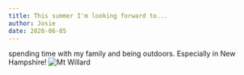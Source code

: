 ```yaml
---
title: This summer I'm looking forward to...
author: Josie
date: 2020-06-05
---
```


spending time with my family and being outdoors. Especially in New Hampshire!
![Mt Willard](https://cdn-assets.alltrails.com/uploads/photo/image/23070843/extra_large_48d77bc18d1abca38f16c15d0327ffc7.jpg)

